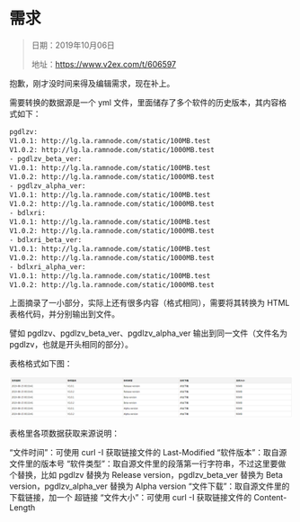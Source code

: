 # 需求

> 日期：2019年10月06日
>
> 地址：https://www.v2ex.com/t/606597

 

抱歉，刚才没时间来得及编辑需求，现在补上。

需要转换的数据源是一个 yml 文件，里面储存了多个软件的历史版本，其内容格式如下：  

```
pgdlzv:
V1.0.1: http://lg.la.ramnode.com/static/100MB.test
V1.0.2: http://lg.la.ramnode.com/static/1000MB.test
- pgdlzv_beta_ver:
V1.0.1: http://lg.la.ramnode.com/static/100MB.test
V1.0.2: http://lg.la.ramnode.com/static/1000MB.test
- pgdlzv_alpha_ver:
V1.0.1: http://lg.la.ramnode.com/static/100MB.test
V1.0.2: http://lg.la.ramnode.com/static/1000MB.test
- bdlxri:
V1.0.1: http://lg.la.ramnode.com/static/100MB.test
V1.0.2: http://lg.la.ramnode.com/static/1000MB.test
- bdlxri_beta_ver:
V1.0.1: http://lg.la.ramnode.com/static/100MB.test
V1.0.2: http://lg.la.ramnode.com/static/1000MB.test
- bdlxri_alpha_ver:
V1.0.1: http://lg.la.ramnode.com/static/100MB.test
V1.0.2: http://lg.la.ramnode.com/static/1000MB.test
```

  上面摘录了一小部分，实际上还有很多内容（格式相同），需要将其转换为 HTML 表格代码，并分别输出到文件。

譬如 pgdlzv、pgdlzv_beta_ver、pgdlzv_alpha_ver 输出到同一文件（文件名为 pgdlzv，也就是开头相同的部分）。

表格格式如下图：

![image](static/image.png)

表格里各项数据获取来源说明：

“文件时间”：可使用 curl -I 获取链接文件的 Last-Modified
“软件版本”：取自源文件里的版本号
“软件类型”：取自源文件里的段落第一行字符串，不过这里要做个替换，比如 pgdlzv 替换为 Release version，pgdlzv_beta_ver 替换为 Beta version，pgdlzv_alpha_ver 替换为 Alpha version
“文件下载”：取自源文件里的下载链接，加一个 <a> 超链接
“文件大小”：可使用 curl -I 获取链接文件的 Content-Length  